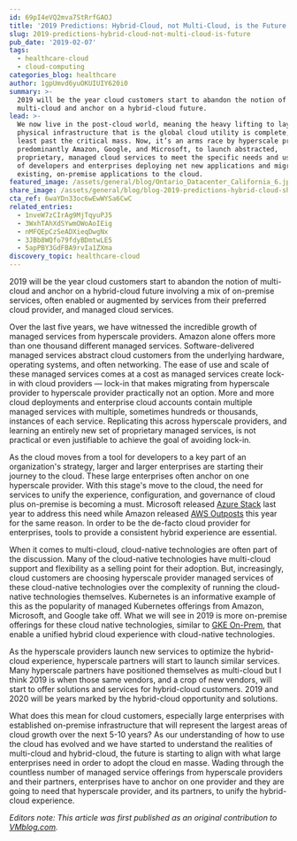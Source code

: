 ```yaml
---
id: 69pI4eVQ2mva7StRrfGAOJ
title: '2019 Predictions: Hybrid-Cloud, not Multi-Cloud, is the Future'
slug: 2019-predictions-hybrid-cloud-not-multi-cloud-is-future
pub_date: '2019-02-07'
tags:
  - healthcare-cloud
  - cloud-computing
categories_blog: healthcare
author: 1gpUmvd6yuOKUIUIY620i0
summary: >-
  2019 will be the year cloud customers start to abandon the notion of
  multi-cloud and anchor on a hybrid-cloud future.
lead: >-
  We now live in the post-cloud world, meaning the heavy lifting to lay down the
  physical infrastructure that is the global cloud utility is complete, or at
  least past the critical mass. Now, it’s an arms race by hyperscale providers,
  predominantly Amazon, Google, and Microsoft, to launch abstracted,
  proprietary, managed cloud services to meet the specific needs and use cases
  of developers and enterprises deploying net new applications and migrating
  existing, on-premise applications to the cloud. 
featured_image: /assets/general/blog/Ontario_Datacenter_California_6.jpg
share_image: /assets/general/blog/blog-2019-predictions-hybrid-cloud-share.jpg
cta_ref: 6waYDn33oc6wEwWYSa6CwC
related_entries:
  - 1nveW7zCIrAg9MjTqyuPJ5
  - 3WxhTAhXdSYwmOWoAoIEig
  - nMFQEpCzSeADXieqDwgNx
  - 3JBb8WQfo79fdyBDmtwLE5
  - 5apPBY3GdFBA9rvIa1ZXma
discovery_topic: healthcare-cloud
---
```

2019 will be the year cloud customers start to abandon the notion of multi-cloud and anchor on a hybrid-cloud future involving a mix of on-premise services, often enabled or augmented by services from their preferred cloud provider, and managed cloud services.

Over the last five years, we have witnessed the incredible growth of managed services from hyperscale providers. Amazon alone offers more than one thousand different managed services. Software-delivered managed services abstract cloud customers from the underlying hardware, operating systems, and often networking. The ease of use and scale of these managed services comes at a cost as managed services create lock-in with cloud providers — lock-in that makes migrating from hyperscale provider to hyperscale provider practically not an option. More and more cloud deployments and enterprise cloud accounts contain multiple managed services with multiple, sometimes hundreds or thousands, instances of each service. Replicating this across hyperscale providers, and learning an entirely new set of proprietary managed services, is not practical or even justifiable to achieve the goal of avoiding lock-in.

As the cloud moves from a tool for developers to a key part of an organization's strategy, larger and larger enterprises are starting their journey to the cloud. These large enterprises often anchor on one hyperscale provider. With this stage's move to the cloud, the need for services to unify the experience, configuration, and governance of cloud plus on-premise is becoming a must. Microsoft released [Azure Stack](https://azure.microsoft.com/en-us/overview/azure-stack/) last year to address this need while Amazon released [AWS Outposts](https://aws.amazon.com/outposts/) this year for the same reason. In order to be the de-facto cloud provider for enterprises, tools to provide a consistent hybrid experience are essential.

When it comes to multi-cloud, cloud-native technologies are often part of the discussion. Many of the cloud-native technologies have multi-cloud support and flexibility as a selling point for their adoption. But, increasingly, cloud customers are choosing hyperscale provider managed services of these cloud-native technologies over the complexity of running the cloud-native technologies themselves. Kubernetes is an informative example of this as the popularity of managed Kubernetes offerings from Amazon, Microsoft, and Google take off. What we will see in 2019 is more on-premise offerings for these cloud native technologies, similar to [GKE On-Prem](https://cloud.google.com/gke-on-prem/), that enable a unified hybrid cloud experience with cloud-native technologies.

As the hyperscale providers launch new services to optimize the hybrid-cloud experience, hyperscale partners will start to launch similar services. Many hyperscale partners have positioned themselves as multi-cloud but I think 2019 is when those same vendors, and a crop of new vendors, will start to offer solutions and services for hybrid-cloud customers. 2019 and 2020 will be years marked by the hybrid-cloud opportunity and solutions.

What does this mean for cloud customers, especially large enterprises with established on-premise infrastructure that will represent the largest areas of cloud growth over the next 5-10 years? As our understanding of how to use the cloud has evolved and we have started to understand the realities of multi-cloud and hybrid-cloud, the future is starting to align with what large enterprises need in order to adopt the cloud en masse. Wading through the countless number of managed service offerings from hyperscale providers and their partners, enterprises have to anchor on one provider and they are going to need that hyperscale provider, and its partners, to unify the hybrid-cloud experience.

*Editors note: This article was first published as an original contribution to [VMblog.com](http://vmblog.com/archive/2019/01/07/datica-2019-predictions-hybrid-cloud-not-multi-cloud-is-the-future.aspx#.XFy69c9KhTa).*  
  